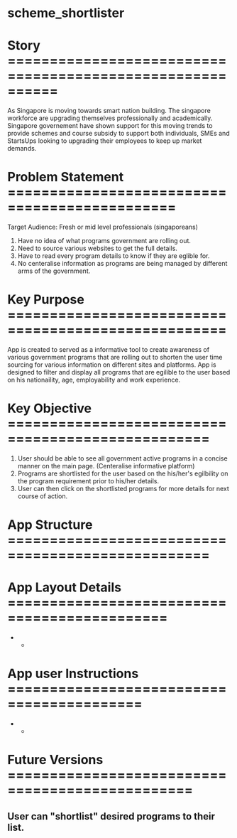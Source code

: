 # scheme_shortlister

# Story ==========================================================

As Singapore is moving towards smart nation building. The singapore workforce are upgrading themselves professionally and academically. Singapore governement have shown support for this moving trends to provide schemes and course subsidy to support both individuals, SMEs and StartsUps looking to upgrading their employees to keep up market demands.

# Problem Statement ==============================================

Target Audience: Fresh or mid level professionals (singaporeans)

1. Have no idea of what programs government are rolling out.
2. Need to source various websites to get the full details.
3. Have to read every program details to know if they are eglible for.
4. No centeralise information as programs are being managed by different arms of the government.

# Key Purpose ====================================================

App is created to served as a informative tool to create awareness of various government programs that are rolling out to shorten the user time sourcing for various information on different sites and platforms. App is designed to filter and display all programs that are egilible to the user based on his nationaility, age, employability and work experience.

# Key Objective ==================================================

1. User should be able to see all government active programs in a concise manner on the main page. (Centeralise informative platform)
2. Programs are shortlisted for the user based on the his/her's egilbility on the program requirement prior to his/her details.
3. User can then click on the shortlisted programs for more details for next course of action.

# App Structure ==================================================

# App Layout Details =============================================

* *

# App user Instructions ==========================================

* *

# Future Versions ================================================

## User can "shortlist" desired programs to their list.